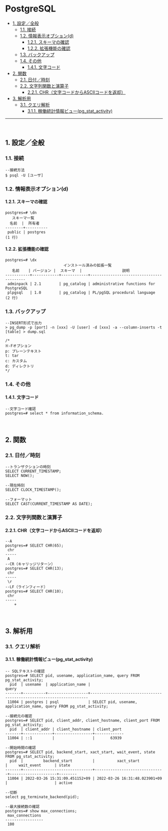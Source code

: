 # PostgreSQL

<!-- TOC -->
- [1. 設定／全般](#1-設定全般)
  - [1.1. 接続](#11-接続)
  - [1.2. 情報表示オプション(d)](#12-情報表示オプションd)
    - [1.2.1. スキーマの確認](#121-スキーマの確認)
    - [1.2.2. 拡張機能の確認](#122-拡張機能の確認)
  - [1.3. バックアップ](#13-バックアップ)
  - [1.4. その他](#14-その他)
    - [1.4.1. 文字コード](#141-文字コード)
- [2. 関数](#2-関数)
  - [2.1. 日付／時刻](#21-日付時刻)
  - [2.2. 文字列関数と演算子](#22-文字列関数と演算子)
    - [2.2.1. CHR（文字コードからASCIIコードを返却）](#221-chr文字コードからasciiコードを返却)
- [3. 解析用](#3-解析用)
  - [3.1. クエリ解析](#31-クエリ解析)
    - [3.1.1. 稼働統計情報ビュー(pg\_stat\_activity)](#311-稼働統計情報ビューpg_stat_activity)
---
<br>
<!-- /TOC -->


## 1. 設定／全般

### 1.1. 接続

```postgres
--接続方法
$ psql -U [ユーザ]
```

### 1.2. 情報表示オプション(d)

#### 1.2.1. スキーマの確認 
```postgres
postgres=# \dn
   スキーマ一覧
  名前  |  所有者
--------+----------
 public | postgres
(1 行)
```

#### 1.2.2. 拡張機能の確認
```postgres
postgres=# \dx
                          インストール済みの拡張一覧
   名前    | バージョン |  スキーマ  |                  説明
-----------+------------+------------+-----------------------------------------
 adminpack | 2.1        | pg_catalog | administrative functions for PostgreSQL
 plpgsql   | 1.0        | pg_catalog | PL/pgSQL procedural language
(2 行)
```

### 1.3. バックアップ

```postgres
--INSERT形式で出力
> pg_dump -p [port] -n [xxx] -U [user] -d [xxx] -a --column-inserts -t [table] > dump.sql

/*
※-Fオプション
p: プレーンテキスト
t: tar
c: カスタム
d: ディレクトリ
*/
```

### 1.4. その他

#### 1.4.1. 文字コード

```postgres
--文字コード確認
postgres=# select * from information_schema.

```

<br>

## 2. 関数

### 2.1. 日付／時刻

```postgres
--トランザクションの時刻
SELECT CURRENT_TIMESTAMP;
SELECT NOW();
 
--現在時刻
SELECT CLOCK_TIMESTAMP();

--フォーマット
SELECT CAST(CURRENT_TIMESTAMP AS DATE);
```

### 2.2. 文字列関数と演算子

#### 2.2.1. CHR（文字コードからASCIIコードを返却）

```postgres
--A
postgres=# SELECT CHR(65);
 chr
-----
 A
--CR（キャリッジリターン）
postgres=# SELECT CHR(13);
 chr
-----
 \r
--LF（ラインフィード）
postgres=# SELECT CHR(10);
 chr
-----
    +
```

<br>

## 3. 解析用

### 3.1. クエリ解析

#### 3.1.1. 稼働統計情報ビュー(pg_stat_activity)

```postgres
-- SQLテキストの確認
postgres=# SELECT pid, usename, application_name, query FROM pg_stat_activity;
  pid  | usename  | application_name |                                query
-------+----------+------------------+---------------------------------------------------------------------
 11004 | postgres | psql             | SELECT pid, usename, application_name, query FROM pg_stat_activity;

--接続元の確認
postgres=# SELECT pid, client_addr, client_hostname, client_port FROM pg_stat_activity;
  pid  | client_addr | client_hostname | client_port
-------+-------------+-----------------+-------------
 11004 | ::1         |                 |       63939

--開始時間の確認
postgres=# SELECT pid, backend_start, xact_start, wait_event, state FROM pg_stat_activity;
  pid  |         backend_start         |          xact_start           |     wait_event      | state
-------+-------------------------------+-------------------------------+---------------------+--------
 11004 | 2022-03-26 15:31:09.451152+09 | 2022-03-26 16:31:48.023901+09 |                     | active

--切断
select pg_terminate_backend(pid); 

--最大接続数の確認
postgres=# show max_connections;
 max_connections
-----------------
 100
 
```

<br>
